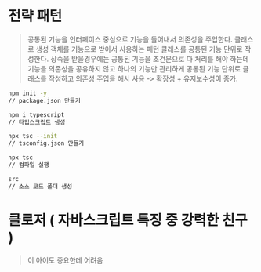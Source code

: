 # 전략 패턴
> 공통된 기능을 인터페이스 중심으로 기능을 들어내서 의존성을 주입한다.
> 클래스로 생성 객체를 기능으로 받아서 사용하는 패턴
> 클래스를 공통된 기능 단위로 작성한다.
> 상속을 받을경우에는 공통된 기능을 조건문으로 다 처리를 해야 하는데
> 기능을 의존성을 공유하지 않고 하나의 기능만 관리하게 공통된 기능 단위로 클래스를 작성하고
> 의존성 주입을 해서 사용 -> 확장성 + 유지보수성이 증가.


```sh
npm init -y
// package.json 만들기

npm i typescript
// 타입스크립트 생성

npx tsc --init
// tsconfig.json 만들기

npx tsc
// 컴파일 실행

src
// 소스 코드 폴더 생성
```

# 클로저 ( 자바스크립트 특징 중 강력한 친구 )
> 이 아이도 중요한데 어려움